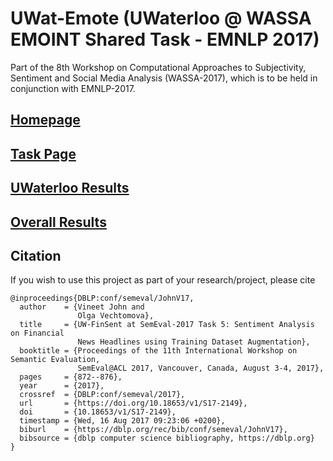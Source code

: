 # UWat-Emote (UWaterloo @ WASSA EMOINT Shared Task - EMNLP 2017)

Part of the 8th Workshop on Computational Approaches to Subjectivity, Sentiment and Social Media Analysis (WASSA-2017), which is to be held in conjunction with EMNLP-2017. 

## [Homepage](http://optima.jrc.it/wassa2017/)

## [Task Page](https://competitions.codalab.org/competitions/16380)

## [UWaterloo Results](https://github.com/v1n337/wassa-emoint-2017/blob/master/results/wassa-results.md)

## [Overall Results](https://docs.google.com/spreadsheets/d/1VY_dbMk1c1yjLzyBXEh8W8XOpQQfROtlE8OSqPRZWok)

## Citation

If you wish to use this project as part of your research/project, please cite

```
@inproceedings{DBLP:conf/semeval/JohnV17,
  author    = {Vineet John and
               Olga Vechtomova},
  title     = {UW-FinSent at SemEval-2017 Task 5: Sentiment Analysis on Financial
               News Headlines using Training Dataset Augmentation},
  booktitle = {Proceedings of the 11th International Workshop on Semantic Evaluation,
               SemEval@ACL 2017, Vancouver, Canada, August 3-4, 2017},
  pages     = {872--876},
  year      = {2017},
  crossref  = {DBLP:conf/semeval/2017},
  url       = {https://doi.org/10.18653/v1/S17-2149},
  doi       = {10.18653/v1/S17-2149},
  timestamp = {Wed, 16 Aug 2017 09:23:06 +0200},
  biburl    = {https://dblp.org/rec/bib/conf/semeval/JohnV17},
  bibsource = {dblp computer science bibliography, https://dblp.org}
}
```
